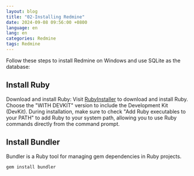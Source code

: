 ```yaml
---
layout: blog
title: "02-Installing Redmine"
date: 2024-09-08 09:56:00 +0800
language: en
lang: en
categories: Redmine
tags: Redmine
---
```


<p class="text-wrap mx-2">
Follow these steps to install Redmine on Windows and use SQLite as the database:
</p>

## Install Ruby

<p class="text-wrap mx-2">
Download and install Ruby:
Visit <a href="https://rubyinstaller.org/">RubyInstaller</a> to download and install Ruby. Choose the "WITH DEVKIT" version to include the Development Kit (DevKit).
During installation, make sure to check "Add Ruby executables to your PATH" to add Ruby to your system path, allowing you to use Ruby commands directly from the command prompt.
</p>

## Install Bundler

<p class="text-wrap mx-2">
Bundler is a Ruby tool for managing gem dependencies in Ruby projects.
</p>

```bash
gem install bundler
